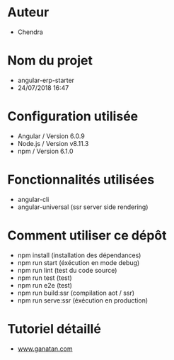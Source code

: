 # Auteur 
- Chendra

# Nom du projet
- angular-erp-starter
- 24/07/2018 16:47

# Configuration utilisée
- Angular / Version 6.0.9
- Node.js / Version v8.11.3
- npm / Version 6.1.0

# Fonctionnalités utilisées
- angular-cli
- angular-universal (ssr server side rendering)

# Comment utiliser ce dépôt
- npm install (installation des dépendances)
- npm run start (éxécution en mode debug)
- npm run lint (test du code source)
- npm run test (test)
- npm run e2e (test)
- npm run build:ssr (compilation aot / ssr)
- npm run serve:ssr (éxécution en production)

# Tutoriel détaillé
- www.ganatan.com

